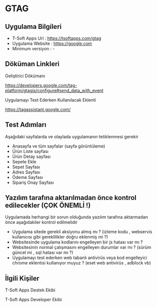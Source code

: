 # GTAG

## Uygulama Bilgileri



- T-Soft Apps Url : https://tsoftapps.com/gtag
- Uygulama Website : https://google.com
- Minimum versiyon : -

## Döküman Linkleri

Geliştirici Dökümanı 

https://developers.google.com/tag-platform/gtagjs/configure#send_data_with_event

Uygulamayı Test Ederken Kullanılacak Eklenti

https://tagassistant.google.com/

## Test Adımları

Aşağıdaki sayfalarda ve olaylada uygulamanın tetiklenmesi gerekir

- Anasayfa ve tüm sayfalar (sayfa görüntüleme)
- Ürün Liste sayfası
- Ürün Detay sayfası
- Sepete Ekle
- Sepet Sayfası
- Adres Sayfası
- Ödeme Sayfası
- Sipariş Onay Sayfası

## Yazılım tarafına aktarılmadan önce kontrol edilecekler (ÇOK ÖNEMLİ !)

Uygulamada herhangi bir sorun olduğunda yazılım tarafına aktarmadan önce aşağıdakiler kontrol edilmelidir

- Uygulama sitede gerekli aksiyonu almış mı ? (izleme kodu , webservis kullanıcısı gibi gereklilikler doğru eklenmiş mi ?)
- Websitesinde uygulama kodlarını engelleyen bir js hatası var mı ? 
- Websitesinin normal çalışmasını engelleyen durumlar var mı ? (sürüm güncel mi , sql hatası var mı ?)
- Uygulamayı test ederken web tabanlı antivirüs veya kod engelleyici chrome eklentisi kullanıyor muyuz ? (eset web antivirüs , adblock vb)

## İlgili Kişiler

T-Soft Apps Destek Ekibi 

T-Soft Apps Developer Ekibi
